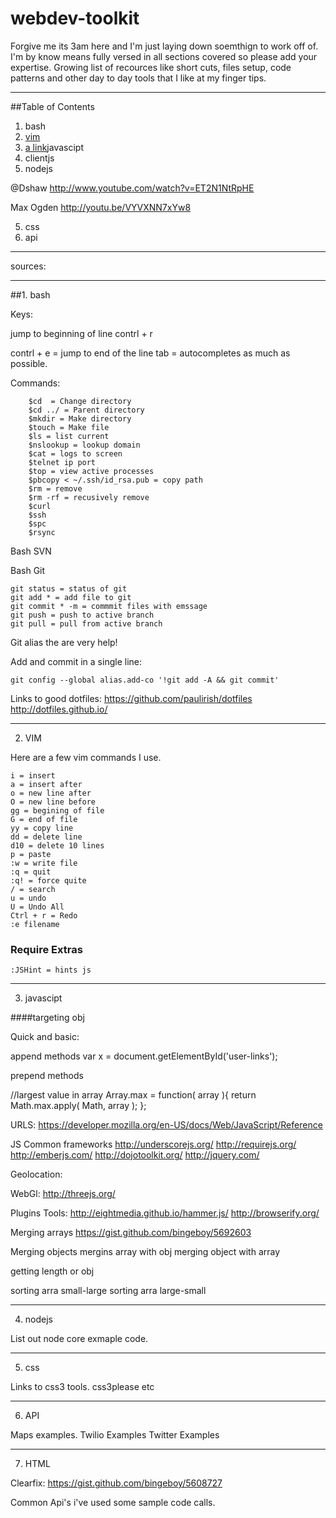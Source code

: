 webdev-toolkit
==============
Forgive me its 3am here and I'm just laying down soemthign to work off of. I'm by know means fully versed in all sections covered so please add your expertise.
Growing list of recources like short cuts, files setup, code patterns and other day to day tools that I like at my finger tips.

***
##Table of Contents
1. bash
2. <a href="/wiki/VIM">vim</a>
3. [a link](/wiki/VIM)javascipt
4. clientjs
4. nodejs

@Dshaw
http://www.youtube.com/watch?v=ET2N1NtRpHE

Max Ogden
http://youtu.be/VYVXNN7xYw8

5. css
6. api

***

sources:




***
##1. bash

Keys:

jump to beginning of line
    contrl + r 

contrl + e = jump to end of the line
tab = autocompletes as much as possible.

Commands:
``` 
    $cd  = Change directory
    $cd ../ = Parent directory
    $mkdir = Make directory
    $touch = Make file
    $ls = list current 
    $nslookup = lookup domain
    $cat = logs to screen
    $telnet ip port
    $top = view active processes
    $pbcopy < ~/.ssh/id_rsa.pub = copy path
    $rm = remove
    $rm -rf = recusively remove
    $curl
    $ssh
    $spc
	$rsync
``` 



Bash SVN

Bash Git

``` 
git status = status of git
git add * = add file to git
git commit * -m = commmit files with emssage
git push = push to active branch
git pull = pull from active branch

``` 
Git alias the are very help!

Add and commit in a single line:

``` 
git config --global alias.add-co '!git add -A && git commit'

``` 

Links to good dotfiles:
https://github.com/paulirish/dotfiles
http://dotfiles.github.io/

***

 2. VIM
 
 Here are a few vim commands I use.

``` 
i = insert
a = insert after
o = new line after
O = new line before
gg = begining of file
G = end of file
yy = copy line
dd = delete line
d10 = delete 10 lines
p = paste
:w = write file
:q = quit
:q! = force quite
/ = search
u = undo
U = Undo All
Ctrl + r = Redo
:e filename

``` 

### Require Extras
``` 
:JSHint = hints js

``` 

***

3. javascipt 

####targeting obj

Quick and basic:

append methods 
var x = document.getElementById('user-links');

prepend methods


//largest value in array
Array.max = function( array ){
    return Math.max.apply( Math, array );
};

URLS:
https://developer.mozilla.org/en-US/docs/Web/JavaScript/Reference

JS Common frameworks
http://underscorejs.org/
http://requirejs.org/
http://emberjs.com/
http://dojotoolkit.org/
http://jquery.com/

Geolocation:

WebGl:
http://threejs.org/

Plugins Tools:
http://eightmedia.github.io/hammer.js/
http://browserify.org/

Merging arrays
https://gist.github.com/bingeboy/5692603

Merging objects
mergins array with obj
merging object with array

getting length or obj

sorting arra small-large
sorting arra large-small

***

4. nodejs


List out node core exmaple code.



***

5. css

Links to css3 tools.
css3please etc




***

6. API



Maps examples.
Twilio Examples
Twitter Examples



*** 

7. HTML

Clearfix:
https://gist.github.com/bingeboy/5608727


Common Api's i've used some sample code calls.
